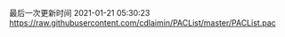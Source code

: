 最后一次更新时间 2021-01-21 05:30:23
https://raw.githubusercontent.com/cdlaimin/PACList/master/PACList.pac

